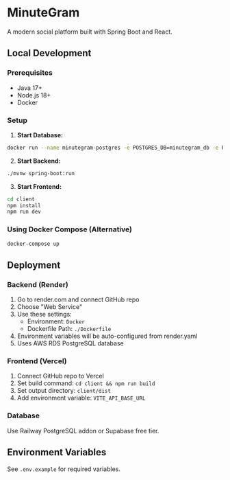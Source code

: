 # MinuteGram

A modern social platform built with Spring Boot and React.

## Local Development

### Prerequisites
- Java 17+
- Node.js 18+
- Docker

### Setup

1. **Start Database:**
```bash
docker run --name minutegram-postgres -e POSTGRES_DB=minutegram_db -e POSTGRES_USER=postgres -e POSTGRES_PASSWORD=postgres -p 5432:5432 -d postgres:13
```

2. **Start Backend:**
```bash
./mvnw spring-boot:run
```

3. **Start Frontend:**
```bash
cd client
npm install
npm run dev
```

### Using Docker Compose (Alternative)
```bash
docker-compose up
```

## Deployment

### Backend (Render)
1. Go to render.com and connect GitHub repo
2. Choose "Web Service"
3. Use these settings:
   - Environment: `Docker`
   - Dockerfile Path: `./Dockerfile`
4. Environment variables will be auto-configured from render.yaml
5. Uses AWS RDS PostgreSQL database

### Frontend (Vercel)
1. Connect GitHub repo to Vercel
2. Set build command: `cd client && npm run build`
3. Set output directory: `client/dist`
4. Add environment variable: `VITE_API_BASE_URL`

### Database
Use Railway PostgreSQL addon or Supabase free tier.

## Environment Variables

See `.env.example` for required variables.